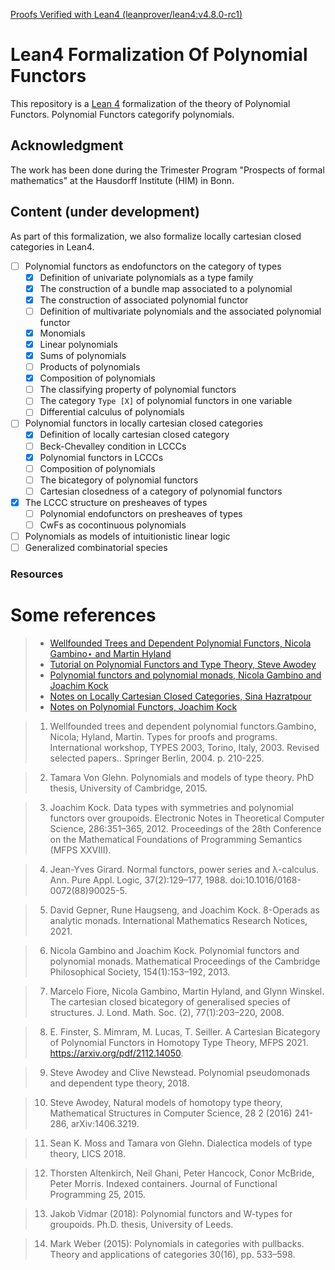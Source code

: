 [Proofs Verified with Lean4 (leanprover/lean4:v4.8.0-rc1)](https://github.com/sinhp/LeanHomotopyFrobenius/blob/master/lean-toolchain)

# Lean4 Formalization Of Polynomial Functors

This repository is a [Lean 4](https://github.com/leanprover/lean4) formalization of the theory of Polynomial Functors. Polynomial Functors categorify 
polynomials. 

## Acknowledgment 
The work has been done during the Trimester Program "Prospects of formal mathematics" at the Hausdorff Institute (HIM) in Bonn. 

## Content (under development)

As part of this formalization, we also formalize locally cartesian closed categories in Lean4. 

- [ ] Polynomial functors as endofunctors on the category of types
  - [x] Definition of univariate polynomials as a type family
  - [x] The construction of a bundle map associated to a polynomial 
  - [x] The construction of associated polynomial functor
  - [ ] Definition of multivariate polynomials and the associated polynomial functor
  - [x] Monomials 
  - [x] Linear polynomials
  - [x] Sums of polynomials
  - [ ] Products of polynomials
  - [x] Composition of polynomials
  - [ ] The classifying property of polynomial functors
  - [ ] The category `Type [X]` of polynomial functors in one variable
  - [ ] Differential calculus of polynomials
- [ ] Polynomial functors in locally cartesian closed categories
    - [x] Definition of locally cartesian closed category
    - [ ] Beck-Chevalley condition in LCCCs
    - [x] Polynomial functors in LCCCs 
    - [ ] Composition of polynomials
    - [ ] The bicategory of polynomial functors 
    - [ ] Cartesian closedness of a category of polynomial functors

- [x] The LCCC structure on presheaves of types
  - [ ] Polynomial endofunctors on presheaves of types
  - [ ] CwFs as cocontinuous polynomials
- [ ] Polynomials as models of intuitionistic linear logic
- [ ] Generalized combinatorial species

### Resources 

# Some references

> - [Wellfounded Trees and Dependent Polynomial Functors, Nicola Gambino⋆ and Martin Hyland](https://www.dpmms.cam.ac.uk/~martin/Research/Publications/2004/gh04.pdf)
> - [Tutorial on Polynomial Functors and Type Theory, Steve Awodey](https://www.cmu.edu/dietrich/philosophy/hott/slides/polytutorial.pdf)
> - [Polynomial functors and polynomial monads, Nicola Gambino and Joachim Kock](https://arxiv.org/abs/0906.4931)
> - [Notes on Locally Cartesian Closed Categories, Sina Hazratpour](https://sinhp.github.io/files/CT/notes_on_lcccs.pdf)
> - [Notes on Polynomial Functors, Joachim Kock](https://mat.uab.cat/~kock/cat/polynomial.pdf)

> 1. Wellfounded trees and dependent polynomial functors.Gambino, Nicola; Hyland, Martin. Types for proofs and programs. International workshop, TYPES 2003, Torino, Italy, 2003. Revised selected papers.. Springer Berlin, 2004. p. 210-225.

> 2. Tamara Von Glehn. Polynomials and models of type theory. PhD thesis, University of Cambridge, 2015.

> 3. Joachim Kock. Data types with symmetries and polynomial functors over groupoids. Electronic Notes in Theoretical Computer Science, 286:351–365, 2012. Proceedings of the 28th Conference on the Mathematical Foundations of Programming Semantics (MFPS XXVIII).

> 4. Jean-Yves Girard. Normal functors, power series and λ-calculus. Ann. Pure Appl. Logic, 37(2):129–177, 1988. doi:10.1016/0168-0072(88)90025-5.

> 5. David Gepner, Rune Haugseng, and Joachim Kock. 8-Operads as analytic monads. International Mathematics Research Notices, 2021.

> 6. Nicola Gambino and Joachim Kock. Polynomial functors and polynomial monads. Mathematical Proceedings of the Cambridge Philosophical Society, 154(1):153–192, 2013.

> 7. Marcelo Fiore, Nicola Gambino, Martin Hyland, and Glynn Winskel. The cartesian closed bicategory of generalised species of structures. J. Lond. Math. Soc. (2), 77(1):203–220, 2008.

> 8. E. Finster, S. Mimram, M. Lucas, T. Seiller. A Cartesian Bicategory of Polynomial Functors in Homotopy Type Theory, MFPS 2021.  https://arxiv.org/pdf/2112.14050.

> 9. Steve Awodey and Clive Newstead. Polynomial pseudomonads and dependent type theory, 2018.

> 10. Steve Awodey, Natural models of homotopy type theory, Mathematical Structures in Computer Science, 28 2 (2016) 241-286, arXiv:1406.3219.

> 11. Sean K. Moss and Tamara von Glehn. Dialectica models of type theory, LICS 2018.
    
> 12. Thorsten Altenkirch, Neil Ghani, Peter Hancock, Conor McBride, Peter Morris. Indexed containers. Journal of Functional Programming 25, 2015.

> 13. Jakob Vidmar (2018): Polynomial functors and W-types for groupoids. Ph.D. thesis, University of Leeds.

> 14. Mark Weber (2015): Polynomials in categories with pullbacks. Theory and applications of categories 30(16), pp. 533–598.





